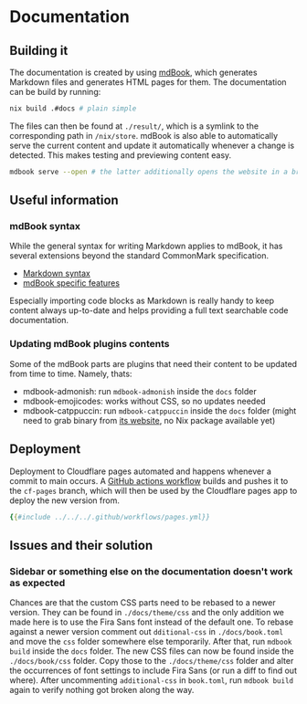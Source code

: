 # Documentation

## Building it

The documentation is created by using [mdBook](https://rust-lang.github.io/mdBook/index.html), which generates Markdown files and generates HTML pages for them. The documentation can be build by running:

```sh
nix build .#docs # plain simple
```

The files can then be found at `./result/`, which is a symlink to the corresponding path in `/nix/store`.
mdBook is also able to automatically serve the current content and update it automatically whenever a change is detected.
This makes testing and previewing content easy.

```sh
mdbook serve --open # the latter additionally opens the website in a browser
```

## Useful information

### mdBook syntax

While the general syntax for writing Markdown applies to mdBook, it has several extensions beyond the standard CommonMark specification.

- [Markdown syntax](https://rust-lang.github.io/mdBook/format/markdown.html)
- [mdBook specific features](https://rust-lang.github.io/mdBook/format/mdbook.html)

Especially importing code blocks as Markdown is really handy to keep content always up-to-date and helps providing a full text searchable code documentation.

### Updating mdBook plugins contents

Some of the mdBook parts are plugins that need their content to be updated from time to time. Namely, thats:

- mdbook-admonish: run `mdbook-admonish` inside the `docs` folder
- mdbook-emojicodes: works without CSS, so no updates needed
- mdbook-catppuccin: run `mdbook-catppuccin` inside the `docs` folder (might need to grab binary from [its website](https://github.com/catppuccin/mdBook/releases), no Nix package available yet)

## Deployment

Deployment to Cloudflare pages automated and happens whenever a commit to main occurs.
A [GitHub actions workflow](https://github.com/garuda-linux/infrastructure-nix/blob/main/.github/workflows/pages.yml) builds and pushes it to the `cf-pages` branch, which will then be used by the Cloudflare pages app to deploy the new version from.

```yaml
{{#include ../../../.github/workflows/pages.yml}}
```

## Issues and their solution

### Sidebar or something else on the documentation doesn't work as expected

Chances are that the custom CSS parts need to be rebased to a newer version.
They can be found in `./docs/theme/css` and the only addition we made here is to use the Fira Sans font instead of the default one.
To rebase against a newer version comment out `dditional-css` in `./docs/book.toml` and move the `css` folder somewhere else temporarily.
After that, run `mdbook build` inside the `docs` folder. The new CSS files can now be found inside the `./docs/book/css` folder.
Copy those to the `./docs/theme/css` folder and alter the occurrences of font settings to include Fira Sans (or run a diff to find out where).
After uncommenting `additional-css` in `book.toml`, run `mdbook build` again to verify nothing got broken along the way.
